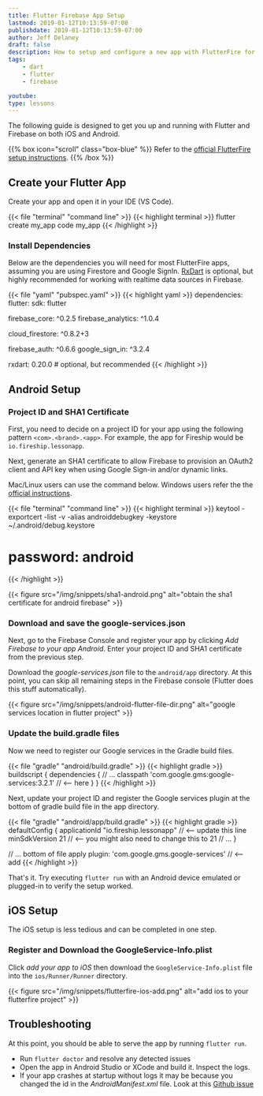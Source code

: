 ```yaml
---
title: Flutter Firebase App Setup
lastmod: 2019-01-12T10:13:59-07:00
publishdate: 2019-01-12T10:13:59-07:00
author: Jeff Delaney
draft: false
description: How to setup and configure a new app with FlutterFire for Auth, Firestore, and Analytics
tags: 
    - dart
    - flutter
    - firebase

youtube: 
type: lessons 
---
```


The following guide is designed to get you up and running with Flutter and Firebase on both iOS and Android.

{{% box icon="scroll" class="box-blue" %}}
Refer to the [official FlutterFire setup instructions](https://firebase.google.com/docs/flutter/setup). 
{{% /box %}}


## Create your Flutter App

Create your app and open it in your IDE (VS Code).

{{< file "terminal" "command line" >}}
{{< highlight terminal >}}
flutter create my_app
code my_app
{{< /highlight >}}

### Install Dependencies

Below are the dependencies you will need for most FlutterFire apps, assuming you are using Firestore and Google SignIn. [RxDart](https://pub.dartlang.org/packages/rxdart) is optional, but highly recommended for working with realtime data sources in Firebase. 

{{< file "yaml" "pubspec.yaml" >}}
{{< highlight yaml >}}
dependencies:
  flutter:
    sdk: flutter

  firebase_core: ^0.2.5
  firebase_analytics: ^1.0.4

  cloud_firestore: ^0.8.2+3

  firebase_auth:  ^0.6.6
  google_sign_in: ^3.2.4

  rxdart: 0.20.0 # optional, but recommended
{{< /highlight >}}


## Android Setup

### Project ID and SHA1 Certificate

First, you need to decide on a project ID for your app using the following pattern `<com>.<brand>.<app>`. For example, the app for Fireship would be `io.fireship.lessonapp`. 

Next, generate an SHA1 certificate to allow Firebase to provision an OAuth2 client and API key when using Google Sign-in and/or dynamic links. 

Mac/Linux users can use the command below. Windows users refer the the [official instructions](https://developers.google.com/android/guides/client-auth). 

{{< file "terminal" "command line" >}}
{{< highlight terminal >}}
keytool -exportcert -list -v -alias androiddebugkey -keystore ~/.android/debug.keystore

# password: android
{{< /highlight >}}

{{< figure src="/img/snippets/sha1-android.png" alt="obtain the sha1 certificate for android firebase" >}}


### Download and save the google-services.json

Next, go to the Firebase Console and register your app by clicking *Add Firebase to your app Android*. Enter your project ID and SHA1 certificate from the previous step.

 Download the *google-services.json* file to the `android/app` directory. At this point, you can skip all remaining steps in the Firebase console (Flutter does this stuff automatically).

{{< figure src="/img/snippets/android-flutter-file-dir.png" alt="google services location in flutter project" >}}

### Update the build.gradle files

Now we need to register our Google services in the Gradle build files. 

{{< file "gradle" "android/build.gradle" >}}
{{< highlight gradle >}}
buildscript {
   dependencies {
       // ...
       classpath 'com.google.gms:google-services:3.2.1'   // <-- here
   }
}
{{< /highlight >}}

Next, update your project ID and register the Google services plugin at the bottom of gradle build file in the app directory. 

{{< file "gradle" "android/app/build.gradle" >}}
{{< highlight gradle >}}
    defaultConfig {
        applicationId "io.fireship.lessonapp" // <-- update this line
        minSdkVersion 21 // <-- you might also need to change this to 21
        // ...
    }

// ... bottom of file
apply plugin: 'com.google.gms.google-services' // <-- add
{{< /highlight >}}

That's it. Try executing `flutter run` with an Android device emulated or plugged-in to verify the setup worked. 

## iOS Setup

The iOS setup is less tedious and can be completed in one step. 

### Register and Download the GoogleService-Info.plist
Click *add your app to iOS* then download the `GoogleService-Info.plist` file into the `ios/Runner/Runner` directory.  

{{< figure src="/img/snippets/flutterfire-ios-add.png" alt="add ios to your flutterfire project" >}}



## Troubleshooting

At this point, you should be able to serve the app by running `flutter run`. 

- Run `flutter doctor` and resolve any detected issues
- Open the app in Android Studio or XCode and build it. Inspect the logs. 
- If your app crashes at startup without logs it may be because you changed the id in the *AndroidManifest.xml* file. Look at this [Github issue](https://github.com/flutter/flutter/issues/13762#issuecomment-399450334) 
